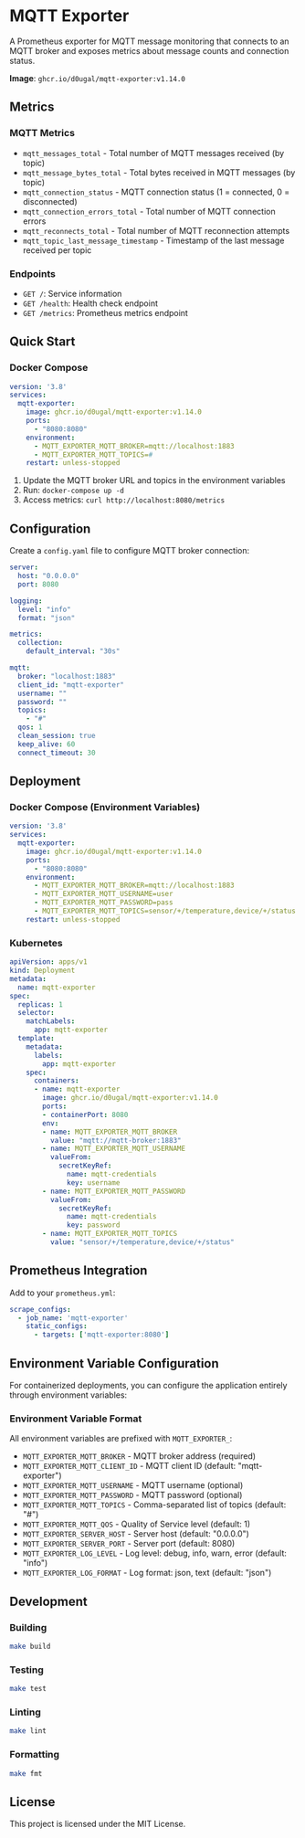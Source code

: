 # MQTT Exporter

A Prometheus exporter for MQTT message monitoring that connects to an MQTT broker and exposes metrics about message counts and connection status.

**Image**: `ghcr.io/d0ugal/mqtt-exporter:v1.14.0`

## Metrics

### MQTT Metrics
- `mqtt_messages_total` - Total number of MQTT messages received (by topic)
- `mqtt_message_bytes_total` - Total bytes received in MQTT messages (by topic)
- `mqtt_connection_status` - MQTT connection status (1 = connected, 0 = disconnected)
- `mqtt_connection_errors_total` - Total number of MQTT connection errors
- `mqtt_reconnects_total` - Total number of MQTT reconnection attempts
- `mqtt_topic_last_message_timestamp` - Timestamp of the last message received per topic

### Endpoints
- `GET /`: Service information
- `GET /health`: Health check endpoint
- `GET /metrics`: Prometheus metrics endpoint

## Quick Start

### Docker Compose

```yaml
version: '3.8'
services:
  mqtt-exporter:
    image: ghcr.io/d0ugal/mqtt-exporter:v1.14.0
    ports:
      - "8080:8080"
    environment:
      - MQTT_EXPORTER_MQTT_BROKER=mqtt://localhost:1883
      - MQTT_EXPORTER_MQTT_TOPICS=#
    restart: unless-stopped
```

1. Update the MQTT broker URL and topics in the environment variables
2. Run: `docker-compose up -d`
3. Access metrics: `curl http://localhost:8080/metrics`

## Configuration

Create a `config.yaml` file to configure MQTT broker connection:

```yaml
server:
  host: "0.0.0.0"
  port: 8080

logging:
  level: "info"
  format: "json"

metrics:
  collection:
    default_interval: "30s"

mqtt:
  broker: "localhost:1883"
  client_id: "mqtt-exporter"
  username: ""
  password: ""
  topics:
    - "#"
  qos: 1
  clean_session: true
  keep_alive: 60
  connect_timeout: 30
```

## Deployment

### Docker Compose (Environment Variables)

```yaml
version: '3.8'
services:
  mqtt-exporter:
    image: ghcr.io/d0ugal/mqtt-exporter:v1.14.0
    ports:
      - "8080:8080"
    environment:
      - MQTT_EXPORTER_MQTT_BROKER=mqtt://localhost:1883
      - MQTT_EXPORTER_MQTT_USERNAME=user
      - MQTT_EXPORTER_MQTT_PASSWORD=pass
      - MQTT_EXPORTER_MQTT_TOPICS=sensor/+/temperature,device/+/status
    restart: unless-stopped
```

### Kubernetes

```yaml
apiVersion: apps/v1
kind: Deployment
metadata:
  name: mqtt-exporter
spec:
  replicas: 1
  selector:
    matchLabels:
      app: mqtt-exporter
  template:
    metadata:
      labels:
        app: mqtt-exporter
    spec:
      containers:
      - name: mqtt-exporter
        image: ghcr.io/d0ugal/mqtt-exporter:v1.14.0
        ports:
        - containerPort: 8080
        env:
        - name: MQTT_EXPORTER_MQTT_BROKER
          value: "mqtt://mqtt-broker:1883"
        - name: MQTT_EXPORTER_MQTT_USERNAME
          valueFrom:
            secretKeyRef:
              name: mqtt-credentials
              key: username
        - name: MQTT_EXPORTER_MQTT_PASSWORD
          valueFrom:
            secretKeyRef:
              name: mqtt-credentials
              key: password
        - name: MQTT_EXPORTER_MQTT_TOPICS
          value: "sensor/+/temperature,device/+/status"
```

## Prometheus Integration

Add to your `prometheus.yml`:

```yaml
scrape_configs:
  - job_name: 'mqtt-exporter'
    static_configs:
      - targets: ['mqtt-exporter:8080']
```

## Environment Variable Configuration

For containerized deployments, you can configure the application entirely through environment variables:

### Environment Variable Format

All environment variables are prefixed with `MQTT_EXPORTER_`:

- `MQTT_EXPORTER_MQTT_BROKER` - MQTT broker address (required)
- `MQTT_EXPORTER_MQTT_CLIENT_ID` - MQTT client ID (default: "mqtt-exporter")
- `MQTT_EXPORTER_MQTT_USERNAME` - MQTT username (optional)
- `MQTT_EXPORTER_MQTT_PASSWORD` - MQTT password (optional)
- `MQTT_EXPORTER_MQTT_TOPICS` - Comma-separated list of topics (default: "#")
- `MQTT_EXPORTER_MQTT_QOS` - Quality of Service level (default: 1)
- `MQTT_EXPORTER_SERVER_HOST` - Server host (default: "0.0.0.0")
- `MQTT_EXPORTER_SERVER_PORT` - Server port (default: 8080)
- `MQTT_EXPORTER_LOG_LEVEL` - Log level: debug, info, warn, error (default: "info")
- `MQTT_EXPORTER_LOG_FORMAT` - Log format: json, text (default: "json")

## Development

### Building

```bash
make build
```

### Testing

```bash
make test
```

### Linting

```bash
make lint
```

### Formatting

```bash
make fmt
```

## License

This project is licensed under the MIT License.